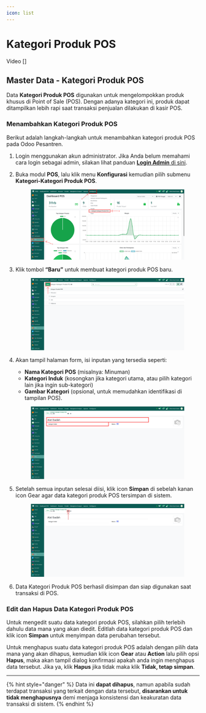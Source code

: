```yaml
---
icon: list
---
```


# Kategori Produk POS

Video \[]

## Master Data - Kategori Produk POS

Data **Kategori Produk POS** digunakan untuk mengelompokkan produk khusus di Point of Sale (POS). Dengan adanya kategori ini, produk dapat ditampilkan lebih rapi saat transaksi penjualan dilakukan di kasir POS.

### Menambahkan Kategori Produk POS

Berikut adalah langkah-langkah untuk menambahkan kategori produk POS pada Odoo Pesantren.

1. Login menggunakan akun administrator. Jika Anda belum memahami cara login sebagai admin, silakan lihat panduan [**Login Admin** di sini](../../panduan-login/login-admin.md).
2.  Buka modul **POS**, lalu klik menu **Konfigurasi** kemudian pilih submenu **Kategori-Kategori Produk POS**.

    <figure><img src="../../.gitbook/assets/images-206.png" alt=""><figcaption></figcaption></figure>


3.  Klik tombol **“Baru”** untuk membuat kategori produk POS baru.&#x20;

    <figure><img src="../../.gitbook/assets/images-207.png" alt=""><figcaption></figcaption></figure>


4.  Akan tampil halaman form, isi inputan yang tersedia seperti:

    * **Nama Kategori POS** (misalnya: Minuman)
    * **Kategori Induk** (kosongkan jika kategori utama, atau pilih kategori lain jika ingin sub-kategori)
    * **Gambar Kategori** (opsional, untuk memudahkan identifikasi di tampilan POS).

    <figure><img src="../../.gitbook/assets/images-208.png" alt=""><figcaption></figcaption></figure>


5.  Setelah semua inputan selesai diisi, klik icon **Simpan** di sebelah kanan icon Gear agar data kategori produk POS tersimpan di sistem.

    <figure><img src="../../.gitbook/assets/images-209.png" alt=""><figcaption></figcaption></figure>


6. Data Kategori Produk POS berhasil disimpan dan siap digunakan saat transaksi di POS.

### Edit dan Hapus Data Kategori Produk POS

Untuk mengedit suatu data kategori produk POS, silahkan pilih terlebih dahulu data mana yang akan diedit. Editlah data kategori produk POS dan klik icon **Simpan** untuk menyimpan data perubahan tersebut.

Untuk menghapus suatu data kategori produk POS adalah dengan pilih data mana yang akan dihapus, kemudian klik icon **Gear** atau **Action** lalu pilih opsi **Hapus**, maka akan tampil dialog konfirmasi apakah anda ingin menghapus data tersebut. Jika ya, klik **Hapus** jika tidak maka klik **Tidak, tetap simpan**.

***

{% hint style="danger" %}
Data ini **dapat dihapus**, namun apabila sudah terdapat transaksi yang terkait dengan data tersebut, **disarankan untuk tidak menghapusnya** demi menjaga konsistensi dan keakuratan data transaksi di sistem.
{% endhint %}
